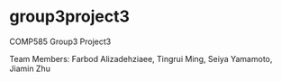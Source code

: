 # group3project3
COMP585 Group3 Project3

Team Members: Farbod Alizadehziaee, Tingrui Ming, Seiya Yamamoto, Jiamin Zhu


